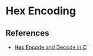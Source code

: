 # Hex Encoding 




## References

* [Hex Encode and Decode in C](https://nachtimwald.com/2017/09/24/hex-encode-and-decode-in-c/)

